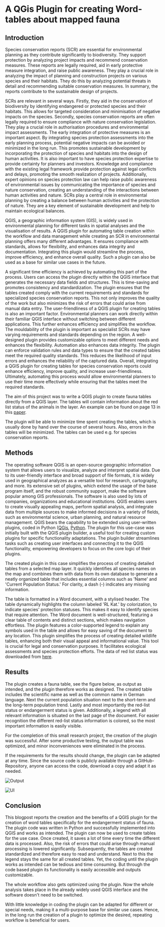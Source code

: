 # A QGis Plugin for creating Word-tables about mapped fauna
## Introduction

Species conservation reports (SCR) are essential for environmental planning as they contribute significantly to biodiversity. They support protection by analyzing project impacts and recommend conservation measures. These reports are legally required, aid in early protective measure integration, and raise public awareness. They play a crucial role in analyzing the impact of planning and construction projects on various species and their habitats. They do this by analyzing potential threats in detail and recommending suitable conservation measures. In summary, the reports contribute to the sustainable design of projects.

SCRs are relevant in several ways. Firstly, they aid in the conservation of biodiversity by identifying endangered or protected species and their habitats. This allows for targeted consideration and minimisation of negative impacts on the species. Secondly, species conservation reports are often legally required to ensure compliance with nature conservation legislation. They play a crucial role in authorisation procedures and environmental impact assessments. The early integration of protective measures is an important aspect. By integrating species protection assessments into the early planning process, potential negative impacts can be avoided or minimized in the long run. This promotes sustainable development by incorporating the protection of species and habitats into the design of human activities. It is also important to have species protection expertise to provide certainty for planners and investors. Knowledge and compliance with the existing legal framework provide protection against legal conflicts and delays, promoting the smooth realization of projects. Additionally, expert opinions on species protection law can help raise public awareness of environmental issues by communicating the importance of species and nature conservation, creating an understanding of the interactions between human activities and nature. SCRs play a central role in environmental planning by creating a balance between human activities and the protection of nature. They are a key element of sustainable development and help to maintain ecological balances.

QGIS, a geographic information system (GIS), is widely used in environmental planning for different tasks in spatial analyses and the visualisation of results. A QGIS plugin for automating table creation within the workflow and data management while creating an SCR in environmental planning offers many different advantages. It ensures compliance with standards, allows for flexibility, and enhances data integrity and documentation. Integrating this plugin would streamline the process, improve efficiency, and enhance overall quality. Such a plugin can also be used as a base for similar use cases in the future.

A significant time efficiency is achieved by automating this part of the process. Users can access the plugin directly within the QGIS interface that generates the necessary data fields and structures. This is time-saving and promotes consistency and standardization. The plugin ensures that the tables created comply with the current requirements and standards for specialized species conservation reports. This not only improves the quality of the work but also minimizes the risk of errors that could arise from manual data entry. The user-friendliness of a QGIS plugin for creating tables is also an important factor. Environmental planners can work directly within their familiar QGIS interface without switching between different applications. This further enhances efficiency and simplifies the workflow. The mouldability of the plugin is important as specialist SCRs may have varying requirements and standards depending on the region. A well-designed plugin provides customizable options to meet different needs and enhances the flexibility. Automation also enhances data integrity. The plugin can enforce validation rules and data types to ensure that the created tables meet the required quality standards. This reduces the likelihood of input errors and enhances the reliability of the captured data. Overall, integrating a QGIS plugin for creating tables for species conservation reports could enhance efficiency, improve quality, and increase user-friendliness. Ultimately, automating this process would allow environmental planners to use their time more effectively while ensuring that the tables meet the required standards.

The aim of this project was to write a QGIS plugin to create fauna tables directly from a QGIS layer. The tables will contain information about the red list status of the animals in the layer. An example can be found on page 13 in this [paper](https://roedermark.de/fileadmin/Roedermark/FB6/Stadtplanung/A20.8/03-3_A20.8_Artenschutzrechtlicher_Fachbeitrag.pdf). 

The plugin will be able to minimize time spent creating the tables, which is usually done by hand over the course of several hours. Also, errors in the tables will be minimized. The tables can be used e.g. for species conservation reports.
 
 
## Methods

The operating software QGIS is an open-source geographic information system that allows users to visualize, analyze and interpret spatial data. Due to its user-friendly interface and broad support of file formats, it is widely used in geographical analyzes as a versatile tool for research, cartography, and more. Its extensive set of plugins, which extend the usage of the base program itself, and the robust community support, make the software popular among GIS professionals. The software is also used by lots of companies, organizations and educational institutions. QGIS enables users to create visually appealing maps, perform spatial analysis, and integrate data from multiple sources to make informed decisions in a variety of fields, such as environmental science, urban planning, and natural resource management. QGIS bears the capability to be extended using user-written plugins, coded in Python ([QGis](https://qgis.org/en/site/index.html), [Python](https://www.python.org/). The plugin for this use-case was initially built with the QGIS plugin builder, a useful tool for creating custom plugins for specific functionality adaptations. The plugin builder streamlines tasks such as creating user interfaces and connecting it to the QGIS functionality, empowering developers to focus on the core logic of their plugins. 

The created plugin in this case simplifies the process of creating detailed tables from a selected map layer. It quickly identifies all species names on the map and combines them with data from its own database to generate a neatly organized table that includes essential columns such as 'Name' and 'Current Population Status.'  For clarity, a dash (-) indicates any missing information.

The table is formatted in a Word document, with a stylised header. The table dynamically highlights the column labeled 'RL Kat.' by colorization, to indicate species' protection statuses. This makes it easy to identify species that require attention. The Word document is well-structured, featuring a clear table of contents and distinct sections, which makes navigation effortless. The plugin features a color-supported legend to explain any symbols used in the table and allows for easy saving of the document to any location. 
This plugin simplifies the process of creating detailed wildlife tables, enhancing both their visual appeal and informational value. This tool is crucial for legal and conservation purposes. It facilitates ecological assessments and species protection efforts. The data of red list status was downloaded from [here](https://www.rote-liste-zentrum.de/de/Download-Wirbeltiere-1874.html).

## Results

The plugin creates a fauna table, see the figure below, as output as intended, and the plugin therefore works as designed. The created table includes the scientific name as well as the common name in German language. Next the current population situation next to the short-term and the long-term population trend. Lastly and most importantly the red-list status or endangerment status is given. Additionally, a legend with all relevant information is situated on the last page of the document. For easier recognition the different red-list status information is colored, so the most important information is easily visible.

For the completion of this small research project, the creation of the plugin was successful. After some productive testing, the output table was optimized, and minor inconveniences were eliminated in the process.

If the requirements for the results should change, the plugin can be adapted at any time. Since the source code is publicly available through a GitHub-Repository, anyone can access the code, download a copy and adapt it as needed.

![Output](img/output.jpg)

![UI](img/UI.png)
 
## Conclusion

This blogpost reports the creation and the benefits of a QGIS plugin for the creation of word tables specifically for the endangerment status of fauna. The plugin code was written in Python and successfully implemented into QGIS and works as intended. The plugin can now be used to create tables for the use case. Once created, it saves a lot of time every time the different data is processed. Also, the risk of errors that could arise through manual processing is lowered significantly. Subsequently, the tables are created standardized and therefore easy to read and understand. Next to this the legend stays the same for all created tables. Yet, the coding until the plugin works as intended can be tedious and time consuming. But through the code based plugin its functionality is easily accessible and outputs customizable.  

The whole workflow also gets optimized using the plugin. Now the whole analysis takes place in the already widely used QGIS interface and the software doesn't need to be switched. 

With little knowledge in coding the plugin can be adapted for different or special needs, making it a multi-purpose base for similar use cases. Hence, in the long run the creation of a plugin to optimize the desired, repeating workflow is beneficial for users. 
